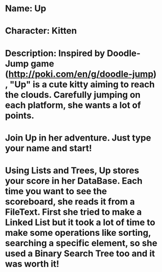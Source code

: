 #
# Name: Up
# Character: Kitten
# Description: Inspired by Doodle-Jump game (http://poki.com/en/g/doodle-jump) , "Up" is a cute kitty aiming to reach the clouds. Carefully jumping on each platform, she wants a lot of points. 

# Join Up in her adventure. Just type your name and start! 
# Using Lists and Trees, Up stores your score in her DataBase. Each time you want to see the scoreboard, she reads it from a FileText. First she tried to make a Linked List but it took a lot of time to make some operations like sorting, searching a specific element, so she used a Binary Search Tree too and it was worth it!
